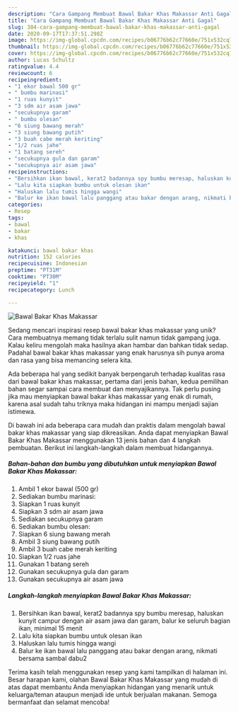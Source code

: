 ```yaml
---
description: "Cara Gampang Membuat Bawal Bakar Khas Makassar Anti Gagal"
title: "Cara Gampang Membuat Bawal Bakar Khas Makassar Anti Gagal"
slug: 384-cara-gampang-membuat-bawal-bakar-khas-makassar-anti-gagal
date: 2020-09-17T17:37:51.298Z
image: https://img-global.cpcdn.com/recipes/b06776b62c77660e/751x532cq70/bawal-bakar-khas-makassar-foto-resep-utama.jpg
thumbnail: https://img-global.cpcdn.com/recipes/b06776b62c77660e/751x532cq70/bawal-bakar-khas-makassar-foto-resep-utama.jpg
cover: https://img-global.cpcdn.com/recipes/b06776b62c77660e/751x532cq70/bawal-bakar-khas-makassar-foto-resep-utama.jpg
author: Lucas Schultz
ratingvalue: 4.4
reviewcount: 6
recipeingredient:
- "1 ekor bawal 500 gr"
- " bumbu marinasi"
- "1 ruas kunyit"
- "3 sdm air asam jawa"
- "secukupnya garam"
- " bumbu olesan"
- "6 siung bawang merah"
- "3 siung bawang putih"
- "3 buah cabe merah keriting"
- "1/2 ruas jahe"
- "1 batang sereh"
- "secukupnya gula dan garam"
- "secukupnya air asam jawa"
recipeinstructions:
- "Bersihkan ikan bawal, kerat2 badannya spy bumbu meresap, haluskan kunyit campur dengan air asam jawa dan garam, balur ke seluruh bagian ikan, minimal 15 menit"
- "Lalu kita siapkan bumbu untuk olesan ikan"
- "Haluskan lalu tumis hingga wangi"
- "Balur ke ikan bawal lalu panggang atau bakar dengan arang, nikmati bersama sambal dabu2"
categories:
- Resep
tags:
- bawal
- bakar
- khas

katakunci: bawal bakar khas 
nutrition: 152 calories
recipecuisine: Indonesian
preptime: "PT31M"
cooktime: "PT30M"
recipeyield: "1"
recipecategory: Lunch

---
```



![Bawal Bakar Khas Makassar](https://img-global.cpcdn.com/recipes/b06776b62c77660e/751x532cq70/bawal-bakar-khas-makassar-foto-resep-utama.jpg)

Sedang mencari inspirasi resep bawal bakar khas makassar yang unik? Cara membuatnya memang tidak terlalu sulit namun tidak gampang juga. Kalau keliru mengolah maka hasilnya akan hambar dan bahkan tidak sedap. Padahal bawal bakar khas makassar yang enak harusnya sih punya aroma dan rasa yang bisa memancing selera kita.



Ada beberapa hal yang sedikit banyak berpengaruh terhadap kualitas rasa dari bawal bakar khas makassar, pertama dari jenis bahan, kedua pemilihan bahan segar sampai cara membuat dan menyajikannya. Tak perlu pusing jika mau menyiapkan bawal bakar khas makassar yang enak di rumah, karena asal sudah tahu triknya maka hidangan ini mampu menjadi sajian istimewa.


Di bawah ini ada beberapa cara mudah dan praktis dalam mengolah bawal bakar khas makassar yang siap dikreasikan. Anda dapat menyiapkan Bawal Bakar Khas Makassar menggunakan 13 jenis bahan dan 4 langkah pembuatan. Berikut ini langkah-langkah dalam membuat hidangannya.

<!--inarticleads1-->

##### Bahan-bahan dan bumbu yang dibutuhkan untuk menyiapkan Bawal Bakar Khas Makassar:

1. Ambil 1 ekor bawal (500 gr)
1. Sediakan  bumbu marinasi:
1. Siapkan 1 ruas kunyit
1. Siapkan 3 sdm air asam jawa
1. Sediakan secukupnya garam
1. Sediakan  bumbu olesan:
1. Siapkan 6 siung bawang merah
1. Ambil 3 siung bawang putih
1. Ambil 3 buah cabe merah keriting
1. Siapkan 1/2 ruas jahe
1. Gunakan 1 batang sereh
1. Gunakan secukupnya gula dan garam
1. Gunakan secukupnya air asam jawa




<!--inarticleads2-->

##### Langkah-langkah menyiapkan Bawal Bakar Khas Makassar:

1. Bersihkan ikan bawal, kerat2 badannya spy bumbu meresap, haluskan kunyit campur dengan air asam jawa dan garam, balur ke seluruh bagian ikan, minimal 15 menit
1. Lalu kita siapkan bumbu untuk olesan ikan
1. Haluskan lalu tumis hingga wangi
1. Balur ke ikan bawal lalu panggang atau bakar dengan arang, nikmati bersama sambal dabu2




Terima kasih telah menggunakan resep yang kami tampilkan di halaman ini. Besar harapan kami, olahan Bawal Bakar Khas Makassar yang mudah di atas dapat membantu Anda menyiapkan hidangan yang menarik untuk keluarga/teman ataupun menjadi ide untuk berjualan makanan. Semoga bermanfaat dan selamat mencoba!
